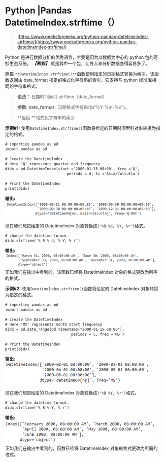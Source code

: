 # Python |Pandas DatetimeIndex.strftime（）

> [https://www.geeksforgeeks.org/python-pandas-datetimeindex-strftime/](https://www.geeksforgeeks.org/python-pandas-datetimeindex-strftime/)

Python 是进行数据分析的优秀语言，主要是因为以数据为中心的 python 包的奇妙生态系统。 ***【熊猫】*** 就是其中一个包，让导入和分析数据变得容易多了。

熊猫 `**DatetimeIndex.strftime()**`函数使用指定的日期格式转换为索引。该函数返回由 date_format 指定的格式化字符串的索引，它支持与 python 标准库相同的字符串格式。

> **语法：** 日期时间索引.strftime（date_format）
> 
> **参数:**
> **date_format :** 日期格式字符串(如“%Y-%m-%d”)。
> 
> **返回:**格式化字符串的索引

**示例#1:** 使用`DatetimeIndex.strftime()`函数将给定的日期时间索引对象转换为指定的格式。

```
# importing pandas as pd
import pandas as pd

# Create the DatetimeIndex
# Here 'Q' represents quarter end frequency 
didx = pd.DatetimeIndex(start ='2000-01-15 08:00', freq ='Q',
                            periods = 4, tz ='Asia/Calcutta')

# Print the DatetimeIndex
print(didx)
```

**输出:**
![](img/1515441987fc6d0fcd3eb1f0e3f4941c.png)

现在我们想把给定的 DatetimeIndex 对象转换成`('%B %d, %Y, %r')`格式。

```
# change the datetime format.
didx.strftime('% B % d, % Y, % r')
```

**输出:**
![](img/42b2a82c58b4e1fc84ff85f0e8595fd5.png)
正如我们在输出中看到的，该函数已经将 DatetimeIndex 对象的格式更改为所需的格式。

**示例#2:** 使用`DatetimeIndex.strftime()`函数将给定的 DatetimeIndex 对象转换为指定的格式。

```
# importing pandas as pd
import pandas as pd

# Create the DatetimeIndex
# Here 'MS' represents month start frequency 
didx = pd.date_range(pd.Timestamp("2000-01-15 08:00"),
                              periods = 5, freq ='MS')

# Print the DatetimeIndex
print(didx)
```

**输出:**
![](img/ae7c6868576f3df2d7247debfad0592b.png)

现在我们想把给定的 DatetimeIndex 对象转换成`('%B %Y, %r')`格式。

```
# change the datetime format.
didx.strftime('% B % Y, % r')
```

**输出:**
![](img/1ec9fac868e1384a8bbd89e5dd990836.png)
正如我们在输出中看到的，函数已经将 DatetimeIndex 对象的格式更改为所需的格式。